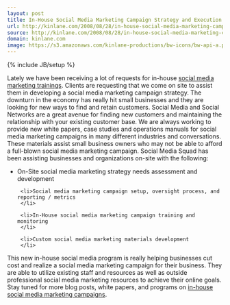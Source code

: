 ```yaml
---
layout: post
title: In-House Social Media Marketing Campaign Strategy and Execution
url: http://kinlane.com/2008/08/28/in-house-social-media-marketing-campaign-strategy-and-execution/
source: http://kinlane.com/2008/08/28/in-house-social-media-marketing-campaign-strategy-and-execution/
domain: kinlane.com
image: https://s3.amazonaws.com/kinlane-productions/bw-icons/bw-api-a.png
---
```

{% include JB/setup %}<p>
     Lately we have been receiving a lot of requests for in-house <a href="http://www.socialmediasquad.com/services/index.html">social media marketing trainings</a>. Clients are requesting that we come on site to assist them in developing a social media marketing campaign strategy. The downturn in the economy has really hit small businesses and they are looking for new ways to find and retain customers. Social Media and Social Networks are a great avenue for finding new customers and maintaining the relationship with your existing customer base. We are always working to provide new white papers, case studies and operations manuals for social media marketing campaigns in many different industries and conversations. These materials assist small business owners who may not be able to afford a full-blown social media marketing campaign. Social Media Squad has been assisting businesses and organizations on-site with the following:
</p>

<ul class="mainlist">
     <li>On-Site social media marketing strategy needs assessment and development
     </li>

     <li>Social media marketing campaign setup, oversight process, and reporting / metrics
     </li>

     <li>In-House social media marketing campaign training and monitoring
     </li>

     <li>Custom social media marketing materials development
     </li>
</ul>

<p>
     This new in-house social media program is really helping businesses cut cost and realize a social media marketing campaign for their business. They are able to utilize existing staff and resources as well as outside professional social media marketing resources to achieve their online goals. Stay tuned for more blog posts, white papers, and programs on <a href="http://www.socialmediasquad.com/">in-house social media marketing campaigns</a>.
</p>